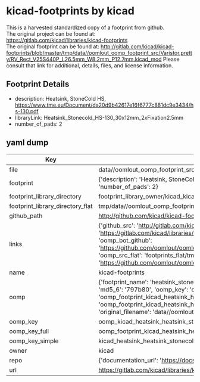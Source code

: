 # kicad-footprints by kicad  
This is a harvested standardized copy of a footprint from github.  
The original project can be found at:  
https://gitlab.com/kicad/libraries/kicad-footprints  
The original footprint can be found at:
http://gitlab.com/kicad/kicad-footprints/blob/master/tmp/data//oomlout_oomp_footprint_src/Varistor.pretty/RV_Rect_V25S440P_L26.5mm_W8.2mm_P12.7mm.kicad_mod
Please consult that link for additional, details, files, and license information.  
## Footprint Details
* description: Heatsink, StoneCold HS, https://www.tme.eu/Document/da20d9b42617e16f6777c881dc9e3434/hs-130.pdf  
* libraryLink: Heatsink_Stonecold_HS-130_30x12mm_2xFixation2.5mm  
* number_of_pads: 2  
## yaml dump  
| Key | Value |  
| --- | --- |  
| file | data//oomlout_oomp_footprint_src/kicad-footprints/Heatsink.pretty/Heatsink_Stonecold_HS-130_30x12mm_2xFixation2.5mm.kicad_mod |  
| footprint | {'description': 'Heatsink, StoneCold HS, https://www.tme.eu/Document/da20d9b42617e16f6777c881dc9e3434/hs-130.pdf', 'libraryLink': 'Heatsink_Stonecold_HS-130_30x12mm_2xFixation2.5mm', 'number_of_pads': 2} |  
| footprint_library_directory | footprint_library_owner/kicad_kicad-footprints/ |  
| footprint_library_directory_flat | tmp/data//oomlout_oomp_footprint_src/footprints_flat/kicad_heatsink_heatsink_stonecold_hs_130_30x12mm_2xfixation2_5mm/working |  
| github_path | http://github.com/kicad/kicad-footprints/blob/master/tmp/data//oomlout_oomp_footprint_src/Heatsink.pretty/Heatsink_Stonecold_HS-130_30x12mm_2xFixation2.5mm.kicad_mod |  
| links | {'github_src': 'http://gitlab.com/kicad/kicad-footprints/blob/master/tmp/data//oomlout_oomp_footprint_src/Varistor.pretty/RV_Rect_V25S440P_L26.5mm_W8.2mm_P12.7mm.kicad_mod', 'github_src_repo': 'https://gitlab.com/kicad/libraries/kicad-footprints', 'oomp_bot': 'tmp/data//oomlout_oomp_footprint_src/footprints/kicad_heatsink_heatsink_stonecold_hs_130_30x12mm_2xfixation2_5mm/working', 'oomp_bot_github': 'https://github.com/oomlout/oomlout_oomp_footprint_bot/tree/main/tmp/data//oomlout_oomp_footprint_src/footprints/kicad_heatsink_heatsink_stonecold_hs_130_30x12mm_2xfixation2_5mm/working', 'oomp_src_flat': 'footprints_flat/tmp/data//oomlout_oomp_footprint_src/footprints_flat/kicad_heatsink_heatsink_stonecold_hs_130_30x12mm_2xfixation2_5mm/working', 'oomp_src_flat_github': 'https://github.com/oomlout/oomlout_oomp_footprint_src/tree/main/tmp/data//oomlout_oomp_footprint_src/footprints_flat/kicad_heatsink_heatsink_stonecold_hs_130_30x12mm_2xfixation2_5mm/working'} |  
| name | kicad-footprints |  
| oomp | {'footprint_name': 'heatsink_stonecold_hs_130_30x12mm_2xfixation2_5mm', 'library_name': 'heatsink', 'md5': '797b8098be20b10c5994d0159895a439', 'md5_10': '797b8098be', 'md5_5': '797b8', 'md5_6': '797b80', 'oomp_key': 'oomp_kicad_heatsink_heatsink_stonecold_hs_130_30x12mm_2xfixation2_5mm', 'oomp_key_extra': 'oomp_footprint_kicad_heatsink_heatsink_stonecold_hs_130_30x12mm_2xfixation2_5mm', 'oomp_key_full': 'oomp_footprint_kicad_heatsink_heatsink_stonecold_hs_130_30x12mm_2xfixation2_5mm_797b80', 'oomp_key_simple': 'kicad_heatsink_heatsink_stonecold_hs_130_30x12mm_2xfixation2_5mm', 'original_filename': 'data//oomlout_oomp_footprint_src/kicad-footprints/Heatsink.pretty/Heatsink_Stonecold_HS-130_30x12mm_2xFixation2.5mm.kicad_mod', 'owner_name': 'kicad'} |  
| oomp_key | oomp_kicad_heatsink_heatsink_stonecold_hs_130_30x12mm_2xfixation2_5mm |  
| oomp_key_full | oomp_footprint_kicad_heatsink_heatsink_stonecold_hs_130_30x12mm_2xfixation2_5mm |  
| oomp_key_simple | kicad_heatsink_heatsink_stonecold_hs_130_30x12mm_2xfixation2_5mm |  
| owner | kicad |  
| repo | {'documentation_url': 'https://docs.github.com/rest/repos/repos#get-a-repository', 'message': 'Not Found'} |  
| url | https://gitlab.com/kicad/libraries/kicad-footprints |  


